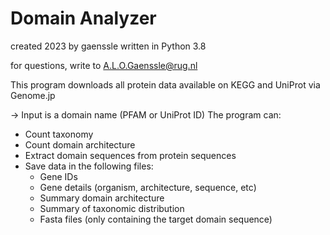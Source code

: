 # Domain Analyzer
created 2023 by gaenssle
written in Python 3.8

for questions, write to A.L.O.Gaenssle@rug.nl

This program downloads all protein data available on KEGG and UniProt via Genome.jp

-> Input is a domain name (PFAM or UniProt ID)
The program can:
- Count taxonomy
- Count domain architecture
- Extract domain sequences from protein sequences
- Save data in the following files:
  - Gene IDs
  - Gene details (organism, architecture, sequence, etc)
  - Summary domain architecture
  - Summary of taxonomic distribution
  - Fasta files (only containing the target domain sequence)
